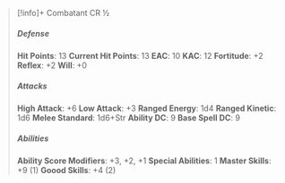 > [!info]+ Combatant CR ½
> ##### Defense
> **Hit Points**: 13
> **Current Hit Points**: 13
> **EAC**: 10
> **KAC**: 12
> **Fortitude**: +2
> **Reflex**: +2
> **Will**: +0
> ##### Attacks
> **High Attack**: +6
> **Low Attack**: +3
> **Ranged Energy**: 1d4
> **Ranged Kinetic**: 1d6
> **Melee Standard**: 1d6+Str
> **Ability DC**: 9
> **Base Spell DC**: 9
> ##### Abilities
> **Ability Score Modifiers**: +3, +2, +1
> **Special Abilities**: 1
> **Master Skills**: +9 (1)
> **Goood Skills**: +4 (2)
